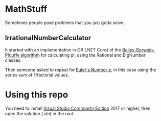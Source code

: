 # MathStuff
Sometimes people pose problems that you just gotta solve.

## IrrationalNumberCalculator
It started with an implementation in C# (.NET Core) of the [Bailey-Borwein-Plouffe algorithm](https://www.math.hmc.edu/funfacts/ffiles/20010.5.shtml) for calculating pi, using the Rational and BigNumber classes.

Then someone asked to repeat for [Euler's Number e](https://en.wikipedia.org/wiki/E_(mathematical_constant)), in this case using the series sum of 1/factorial values.

# Using this repo
You need to install [Visual Studio Community Edition](https://www.visualstudio.com/downloads/) 2017 or higher, then open the solution (.sln) in the root.

